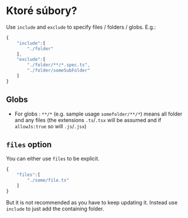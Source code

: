 # Ktoré súbory?

Use `include` and `exclude` to specify files / folders / globs. E.g.:

```javascript
{
    "include":[
        "./folder"
    ],
    "exclude":[
        "./folder/**/*.spec.ts",
        "./folder/someSubFolder"
    ]
}
```

## Globs

* For globs : `**/*` \(e.g. sample usage `somefolder/**/*`\) means all folder and any files \(the extensions `.ts`/`.tsx` will be assumed and if `allowJs:true` so will `.js`/`.jsx`\)

## `files` option

You can either use `files` to be explicit.

```javascript
{
    "files":[
        "./some/file.ts"
    ]
}
```

But it is not recommended as you have to keep updating it. Instead use `include` to just add the containing folder.

